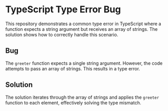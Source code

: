 # TypeScript Type Error Bug

This repository demonstrates a common type error in TypeScript where a function expects a string argument but receives an array of strings.  The solution shows how to correctly handle this scenario.

## Bug
The `greeter` function expects a single string argument. However, the code attempts to pass an array of strings. This results in a type error.

## Solution
The solution iterates through the array of strings and applies the `greeter` function to each element, effectively solving the type mismatch.